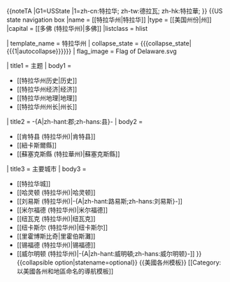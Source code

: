<noinclude>{{noteTA
|G1=USState
|1=zh-cn:特拉华; zh-tw:德拉瓦; zh-hk:特拉華;
}}
</noinclude>{{US state navigation box
|name = [[特拉华州|特拉华]]
|type = [[美国州份|州]]
|capital = [[多佛 (特拉华州)|多佛]]
|listclass = hlist

| template_name = 特拉华州
| collapse_state = {{{collapse_state|{{{1<includeonly>|autocollapse</includeonly>}}}}}}
| flag_image = Flag of Delaware.svg

| title1 = 主题
| body1 =
* [[特拉华州历史|历史]] 
* [[特拉华州经济|经济]] 
* [[特拉华州地理|地理]] 
* [[特拉华州州长|州长]] 

| title2 = -{A|zh-hant:郡;zh-hans:县}-
| body2 =
* [[肯特县 (特拉华州)|肯特县]] 
* [[紐卡斯爾縣]] 
* [[蘇塞克斯縣 (特拉華州)|蘇塞克斯縣]]

| title3 = 主要城市
| body3 = <!--GREATER THAN 100,000 RESIDENTS (though not /necessarily/ in actual city limits)-->
* [[特拉华城]] 
* [[哈灵顿 (特拉华州)|哈灵顿]] 
* [[刘易斯 (特拉华州)|-{A|zh-hant:路易斯;zh-hans:刘易斯}-]] 
* [[米尔福德 (特拉华州)|米尔福德]] 
* [[纽瓦克 (特拉华州)|纽瓦克]] 
* [[纽卡斯尔 (特拉华州)|纽卡斯尔]] 
* [[里霍博斯比奇|里霍伯斯灘]] 
* [[锡福德 (特拉华州)|锡福德]] 
* [[威尔明顿 (特拉华州)|-{A|zh-hant:威明頓;zh-hans:威尔明顿}-]]
}}<noinclude>
{{collapsible option|statename=optional}}
{{美國各州模板}}
[[Category:以美國各州和地區命名的導航模板]]
</noinclude>